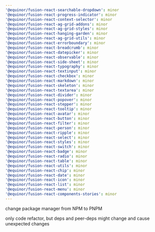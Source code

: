 ```yaml
---
'@equinor/fusion-react-searchable-dropdown': minor
'@equinor/fusion-react-progress-indicator': minor
'@equinor/fusion-react-context-selector': minor
'@equinor/fusion-react-ag-grid-addons': minor
'@equinor/fusion-react-ag-grid-styles': minor
'@equinor/fusion-react-hanging-garden': minor
'@equinor/fusion-react-ag-grid-utils': minor
'@equinor/fusion-react-errorboundary': minor
'@equinor/fusion-react-breadcrumb': minor
'@equinor/fusion-react-datepicker': minor
'@equinor/fusion-react-observable': minor
'@equinor/fusion-react-side-sheet': minor
'@equinor/fusion-react-typography': minor
'@equinor/fusion-react-textinput': minor
'@equinor/fusion-react-checkbox': minor
'@equinor/fusion-react-markdown': minor
'@equinor/fusion-react-skeleton': minor
'@equinor/fusion-react-textarea': minor
'@equinor/fusion-react-divider': minor
'@equinor/fusion-react-popover': minor
'@equinor/fusion-react-stepper': minor
'@equinor/fusion-react-tooltip': minor
'@equinor/fusion-react-avatar': minor
'@equinor/fusion-react-button': minor
'@equinor/fusion-react-filter': minor
'@equinor/fusion-react-person': minor
'@equinor/fusion-react-ripple': minor
'@equinor/fusion-react-select': minor
'@equinor/fusion-react-styles': minor
'@equinor/fusion-react-switch': minor
'@equinor/fusion-react-badge': minor
'@equinor/fusion-react-radio': minor
'@equinor/fusion-react-table': minor
'@equinor/fusion-react-utils': minor
'@equinor/fusion-react-chip': minor
'@equinor/fusion-react-date': minor
'@equinor/fusion-react-icon': minor
'@equinor/fusion-react-list': minor
'@equinor/fusion-react-menu': minor
'@equinor/fusion-react-components-stories': minor
---
```


change package manager from NPM to PNPM

only code refactor, but deps and peer-deps might change and cause unexpected changes 